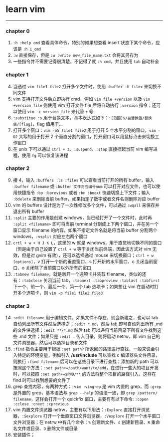 # learn vim
---

### chapter 0
1. `:h :help cmd` 查看具体命令，特别的如果想查看 insert 状态下某个命令，应该是 `:h i_cmd`
2. `:w` 直接保存，但是 `:w :write new_file_name.txt` 会将其另存为
3. 一些指令并不需要记得很清楚，不记得了就 `:h cmd`，并且使用 `tab` 自动补全

### chapter 1
4. 当通过 `vim file1 file2` 打开多个文件时，使用 `:buffer :b filex` 来切换不同文件
5. vim 支持打开文件后立即执行 cmd，例如 `vim file +version` 以及 `vim +version file` 则使用 vim 打开文件 file 后将自动执行 `:version` 指令；还可以使用 `vim -c version file` 来代替 `+` 号
6. `:substitue :s` 用于替换文本，基本表达式如下：`:[范围]s/被替换值/替换值/[flag]`，flag 值用于...
7. 打开多个窗口：`vim -o5 file1 file2` 用于打开 5 个水平分割的窗口，`vim -O2` 大写的用于打开 2 个垂直分割的窗口，打开窗口可以用鼠标点击来切换工作窗口
8. 在 unix 下可以通过 `ctrl + z`、`:suspend`、`:stop` 直接挂起当前 vim 编写进程，使用 `fg` 可以恢复该进程

### chapter 2
9. 接 4，输入 `:buffers :ls :files` 可以查看当前打开的所有 buffer，输入 `:buffer filename` 或 `:buffer 文件对应编号num` 可以打开对应文件，也可以使用快捷指令 `:bp :bprevious` 或者 `:bn :bnext` 快速切换上下文件；输入 `:bdelete` 来删除当前 buffer，如果指定了数字或者文件名则删除对应 buffer
10. vim 的 buffers 设计是为了一次性修改多个文件，可以通过 `:wqall` 来保存并退出所有 buffer
11. `:split` 主要的作用是创建 windows，当已经打开了一个文件时，此时再 `:split <filename>` 即可将当前 terminal 分割成上下两个窗口，并在另一个窗口显示 filename 的内容，如果不指定文件名就是将当前 buffer 分割两个 windows，`:vsplit` 对应左右两个窗口
12. `crtl + w + H J K L`，这里的 w 就是 windows，用于直觉地切换不同的窗口（但是由于自己设置了 `ctrl + w` 等于关闭当前终端，因此该方式对 vim 无效，但是对 gvim 有效），还可以选择通过 mouse 来切换窗口；`ctrl + w [options]`，v 打开一个新的垂直窗口、s 打开新的水平窗口、c 关闭当前窗口、o 关闭除了当前窗口以外所有的窗口
13. `:tabnew filename`，就是新开一个选项卡并装载 filename，类似的还有：`:tabclose` 关闭当前 tab，`:tabnext :tabpreview :tablast :tabfirst` 下一个、前一个、最后一个、第一个 tab 选项卡；如果想让 vim 在启动时打开多个选项卡，则 `vim -p file1 file2 file3`

### chapter 3
14. `:edit filename` 用于编辑文件，如果文件不存在，则会新建之，也可以 tab 自动列出所有文件然后选择之；`:edit *.md`，然后 tab 即可自动列出所有 .md 的文件供选择；`:edit **/*.md` 然后 tab 可以递归当前目录下所有文件找到这些 .md 文件；如果只是 `:edit .` 传入目录，则将启动 netrw，即 vim 自己的文件浏览器，然后可以选择目录和文件
15. `:find` 指令主要用于根据 `:set path?` 所返回的路径进行查找，一般来说会引入特定的环境变量，例如引入 **/usr/include** 可以查找 c 编译器头文件目录，则执行 `:find filename` 后可以在这些目录下进行查找；添加新的 path 可以按照这个方法：`:set path+=/path/want/to/add`，在进行一些大的项目开发时，可以按照 `:set path+=$PWD/**` 的方法将整个项目的路径引入，这样在 find 时可以找到想要的文件了
16. grep 查找内容，有两种方式：`:vim :vimgrep` 是 vim 内置的 grep，而 `:grep` 是外置的 grep，基本语法与 `grep --help` 的语法一致，即 `grep /pattern/ filename`，这样会打开一个 quickfix 窗口，主要有有以下命令: `:copen :cclose :cnext :cprevious`
17. vim 内置文件浏览器 netrw，主要有以下用法：`:Explore` 直接打开浏览器，`:Sexplore` 打开一个垂直窗口文件浏览器，`:Vexplore` 打开一个水平窗口文件浏览器；在 netrw 中有几个命令：`%` 创建新文件、`d` 创建新目录、`R` 重命名文件或目录、`D` 删除文件或目录
18. 安装插件；

